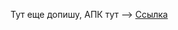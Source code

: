 Тут еще допишу, АПК тут --> [Ссылка](https://github.com/Gleb-max/TodoListYandexSchool/blob/develop/app/build/intermediates/apk/debug/app-debug.apk)